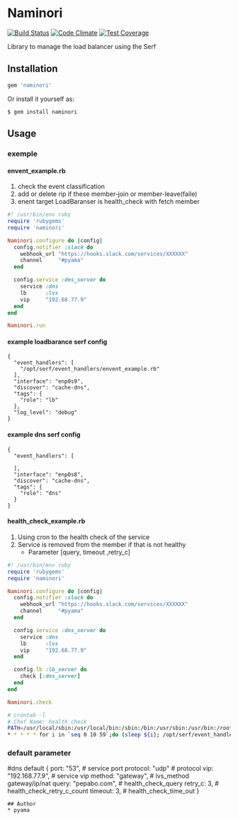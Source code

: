 # Naminori
[![Build Status](https://travis-ci.org/pyama86/Naminori.svg)](https://travis-ci.org/pyama86/Naminori)
[![Code Climate](https://codeclimate.com/github/pyama86/Naminori/badges/gpa.svg)](https://codeclimate.com/github/pyama86/Naminori)
[![Test Coverage](https://codeclimate.com/github/pyama86/Naminori/badges/coverage.svg)](https://codeclimate.com/github/pyama86/Naminori/coverage)

Library to manage the load balancer using the Serf

## Installation

```ruby
gem 'naminori'
```

Or install it yourself as:

    $ gem install naminori

## Usage

### exemple
####  envent_example.rb
1. check the event classification
2. add or delete rip if these member-join or member-leave(faile)
3. enent target LoadBaranser is health_check with fetch member

```ruby
#! /usr/bin/env ruby
require 'rubygems'
require 'naminori'

Naminori.configure do |config|
  config.notifier :slack do
    webhook_url "https://hooks.slack.com/services/XXXXXX"
    channel     "#pyama"
  end

  config.service :dns_server do
    service :dns
    lb      :lvs
    vip     "192.68.77.9"
  end
end

Naminori.run

```

#### example loadbarance serf config
```
{
  "event_handlers": [
    "/opt/serf/event_handlers/envent_example.rb"
  ],
  "interface": "enp0s9",
  "discover": "cache-dns",
  "tags": {
    "role": "lb"
  },
  "log_level": "debug"
}
```

#### example dns serf config
```
{
  "event_handlers": [

  ],
  "interface": "enp0s8",
  "discover": "cache-dns",
  "tags": {
    "role": "dns"
  }
}
```

#### health_check_example.rb
1. Using cron to the health check of the service
2. Service is removed from the member if that is not healthy
   * Parameter [query, timeout ,retry_c]

```ruby
#! /usr/bin/env ruby
require 'rubygems'
require 'naminori'

Naminori.configure do |config|
  config.notifier :slack do
    webhook_url "https://hooks.slack.com/services/XXXXXX"
    channel     "#pyama"
  end

  config.service :dns_server do
    service :dns
    lb      :lvs
    vip     "192.68.77.9"
  end

  config.lb :lb_server do
    check [:dns_server]
  end
end

Naminori.check

```
```zsh
# crontab -l
# Chef Name: health_check
PATH=/usr/local/sbin:/usr/local/bin:/sbin:/bin:/usr/sbin:/usr/bin:/root/bin
* * * * * for i in `seq 0 10 59`;do (sleep ${i}; /opt/serf/event_handlers/health_check_example.rb)& done;
```

### default parameter
#dns default
        {
          port: "53",                # service port
          protocol: "udp"            # protocol
          vip: "192.168.77.9",       # service vip
          method: "gateway",         # lvs_method gateway/ip/nat
          query: "pepabo.com",       # health_check_query
          retry_c: 3,                  # health_check_retry_c_count
          timeout: 3,                # health_check_time_out
        }
```
## Author
* pyama

